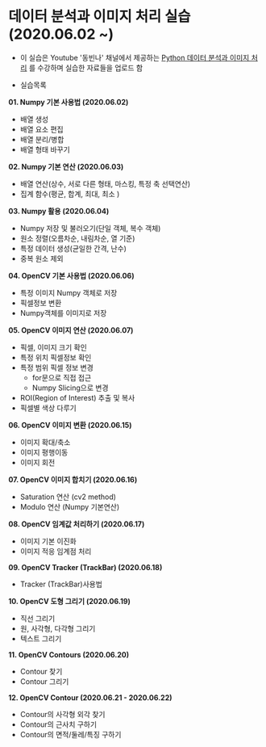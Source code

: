 # 데이터 분석과 이미지 처리 실습 (2020.06.02 ~)

 * 이 실습은 Youtube '동빈나' 채널에서 제공하는 [Python 데이터 분석과 이미지 처리](https://www.youtube.com/playlist?list=PLRx0vPvlEmdBx9X5xSgcEk4CEbzEiws8C)
 를 수강하며 실습한 자료들을 업로드 함
 
 * 실습목록
 
__01. Numpy 기본 사용법 (2020.06.02)__
   - 배열 생성
   - 배열 요소 편집
   - 배열 분리/병합
   - 배열 형태 바꾸기
  
__02. Numpy 기본 연산 (2020.06.03)__
   - 배열 연산(상수, 서로 다른 형태, 마스킹, 특정 축 선택연산)
   - 집계 함수(평균, 합계, 최대, 최소 )

__03. Numpy 활용 (2020.06.04)__
   - Numpy 저장 및 불러오기(단일 객체, 복수 객체)
   - 원소 정렬(오름차순, 내림차순, 열 기준)
   - 특정 데이터 생성(균일한 간격, 난수)
   - 중복 원소 제외
    
__04. OpenCV 기본 사용법 (2020.06.06)__
   - 특정 이미지 Numpy 객체로 저장
   - 픽셀정보 변환
   - Numpy객체를 이미지로 저장   

__05. OpenCV 이미지 연산 (2020.06.07)__
   - 픽셀, 이미지 크기 확인
   - 특정 위치 픽셀정보 확인
   - 특정 범위 픽셀 정보 변경
     * for문으로 직접 접근
     * Numpy Slicing으로 변경
   - ROI(Region of Interest) 추출 및 복사
   - 픽셀별 색상 다루기
   
__06. OpenCV 이미지 변환 (2020.06.15)__
   - 이미지 확대/축소
   - 이미지 평행이동
   - 이미지 회전


__07. OpenCV 이미지 합치기 (2020.06.16)__
   - Saturation 연산 (cv2 method)
   - Modulo 연산 (Numpy 기본연산)


__08. OpenCV 임계값 처리하기 (2020.06.17)__
   - 이미지 기본 이진화
   - 이미지 적응 임계점 처리

__09. OpenCV Tracker (TrackBar) (2020.06.18)__
   - Tracker (TrackBar)사용법


__10. OpenCV 도형 그리기 (2020.06.19)__
   - 직선 그리기
   - 원, 사각형, 다각형 그리기
   - 텍스트 그리기


__11. OpenCV Contours (2020.06.20)__
   - Contour 찾기
   - Contour 그리기


__12. OpenCV Contour (2020.06.21 - 2020.06.22)__
   - Contour의 사각형 외각 찾기
   - Contour의 근사치 구하기
   - Contour의 면적/둘레/특징 구하기